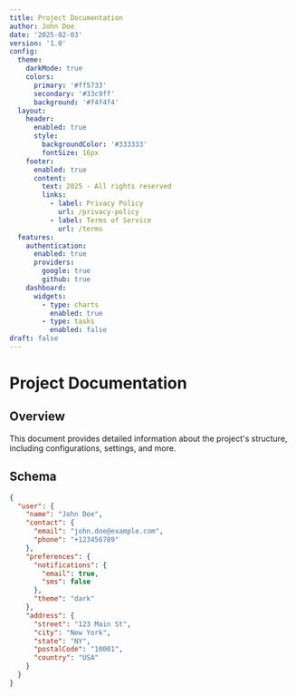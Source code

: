 ```yaml
---
title: Project Documentation
author: John Doe
date: '2025-02-03'
version: '1.0'
config:
  theme:
    darkMode: true
    colors:
      primary: '#ff5733'
      secondary: '#33c9ff'
      background: '#f4f4f4'
  layout:
    header:
      enabled: true
      style:
        backgroundColor: '#333333'
        fontSize: 16px
    footer:
      enabled: true
      content:
        text: 2025 - All rights reserved
        links:
          - label: Privacy Policy
            url: /privacy-policy
          - label: Terms of Service
            url: /terms
  features:
    authentication:
      enabled: true
      providers:
        google: true
        github: true
    dashboard:
      widgets:
        - type: charts
          enabled: true
        - type: tasks
          enabled: false
draft: false
---
```

# Project Documentation

## Overview

This document provides detailed information about the project's structure, including configurations, settings, and more.

## Schema

```json
{
  "user": {
    "name": "John Doe",
    "contact": {
      "email": "john.doe@example.com",
      "phone": "+123456789"
    },
    "preferences": {
      "notifications": {
        "email": true,
        "sms": false
      },
      "theme": "dark"
    },
    "address": {
      "street": "123 Main St",
      "city": "New York",
      "state": "NY",
      "postalCode": "10001",
      "country": "USA"
    }
  }
}
```
